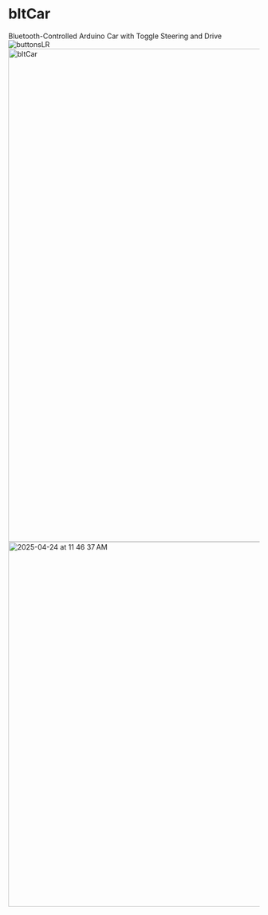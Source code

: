 # bltCar
Bluetooth-Controlled Arduino Car with Toggle Steering and Drive
![buttonsLR](https://github.com/user-attachments/assets/2e4d7d4e-328a-4f83-b655-cd2486d4a4cb)
<img width="989" alt="bltCar" src="https://github.com/user-attachments/assets/ba9621ff-ebb3-4107-84a1-5d0cc7524afd" />
<img width="732" alt="  2025-04-24 at 11 46 37 AM" src="https://github.com/user-attachments/assets/3861884f-0e91-4a48-a7c9-81120afd7546" />

